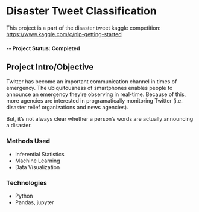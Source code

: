 # Disaster Tweet Classification 
This project is a part of the disaster tweet kaggle competition: https://www.kaggle.com/c/nlp-getting-started

#### -- Project Status: Completed

## Project Intro/Objective
Twitter has become an important communication channel in times of emergency.
The ubiquitousness of smartphones enables people to announce an emergency they’re observing in real-time. Because of this, more agencies are interested in programatically monitoring Twitter (i.e. disaster relief organizations and news agencies).

But, it’s not always clear whether a person’s words are actually announcing a disaster.


### Methods Used
* Inferential Statistics
* Machine Learning
* Data Visualization


### Technologies

* Python
* Pandas, jupyter


